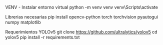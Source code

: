 VENV - Instalar entorno virtual
python -m venv venv
venv\Scripts\activate

Librerias necesarias
pip install opencv-python torch torchvision pyautogui numpy matplotlib

Requerimientos YOLOv5
git clone https://github.com/ultralytics/yolov5
cd yolov5
pip install -r requirements.txt
